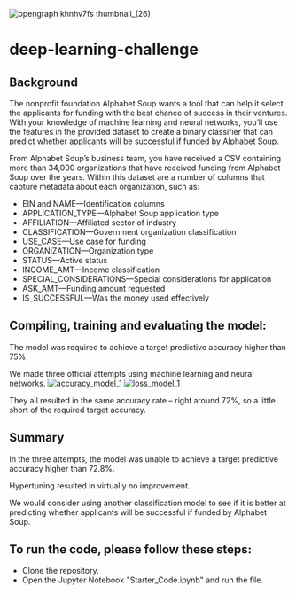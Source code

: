 ![opengraph khnhv7fs thumbnail_(26)](https://github.com/VirmarSosa/deep-learning-challenge/assets/118692087/d326031a-9df7-4b0e-bd0a-dbe8b3ea65b0)


# deep-learning-challenge

## Background
The nonprofit foundation Alphabet Soup wants a tool that can help it select the applicants for funding with the best chance of success in their ventures. With your knowledge of machine learning and neural networks, you’ll use the features in the provided dataset to create a binary classifier that can predict whether applicants will be successful if funded by Alphabet Soup.

From Alphabet Soup’s business team, you have received a CSV containing more than 34,000 organizations that have received funding from Alphabet Soup over the years. Within this dataset are a number of columns that capture metadata about each organization, such as:

- EIN and NAME—Identification columns
- APPLICATION_TYPE—Alphabet Soup application type
- AFFILIATION—Affiliated sector of industry
- CLASSIFICATION—Government organization classification
- USE_CASE—Use case for funding
- ORGANIZATION—Organization type
- STATUS—Active status
- INCOME_AMT—Income classification
- SPECIAL_CONSIDERATIONS—Special considerations for application
- ASK_AMT—Funding amount requested
- IS_SUCCESSFUL—Was the money used effectively

## Compiling, training and evaluating the model:

The model was required to achieve a target predictive accuracy higher than
75%. 

We made three official attempts using machine learning and neural networks.
![accuracy_model_1](https://github.com/VirmarSosa/deep-learning-challenge/assets/118692087/8f6a1189-5dbf-40ea-83ac-317847c4b00f) ![loss_model_1](https://github.com/VirmarSosa/deep-learning-challenge/assets/118692087/12804086-3842-49c1-b217-c3ebac337738)


They all resulted in the same accuracy rate – right around 72%, so a little short of
the required target accuracy.

## Summary

In the three attempts, the model was unable to achieve a target
predictive accuracy higher than 72.8%. 

Hypertuning resulted in virtually no improvement. 

We would consider using another classification model to see if it is
better at predicting whether applicants will be successful if funded by Alphabet
Soup.

## To run the code, please follow these steps:

- Clone the repository.
- Open the Jupyter Notebook "Starter_Code.ipynb" and run the file.
